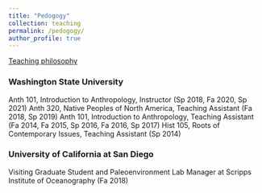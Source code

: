 ```yaml
---
title: "Pedogogy"
collection: teaching
permalink: /pedogogy/
author_profile: true
---
```

[Teaching philosophy](github.io/mollyrcarney/files/pdf/carney_teaching.pdf)

### Washington State University

Anth 101, Introduction to Anthropology, Instructor (Sp 2018, Fa 2020, Sp 2021)
Anth 320, Native Peoples of North America, Teaching Assistant (Fa 2018, Sp 2019)
Anth 101, Introduction to Anthropology, Teaching Assistant (Fa 2014, Fa 2015, Sp 2016, Fa 2016, Sp 2017)
Hist 105, Roots of Contemporary Issues, Teaching Assistant (Sp 2014)

### University of California at San Diego

Visiting Graduate Student and Paleoenvironment Lab Manager at Scripps Institute of Oceanography (Fa 2018)
